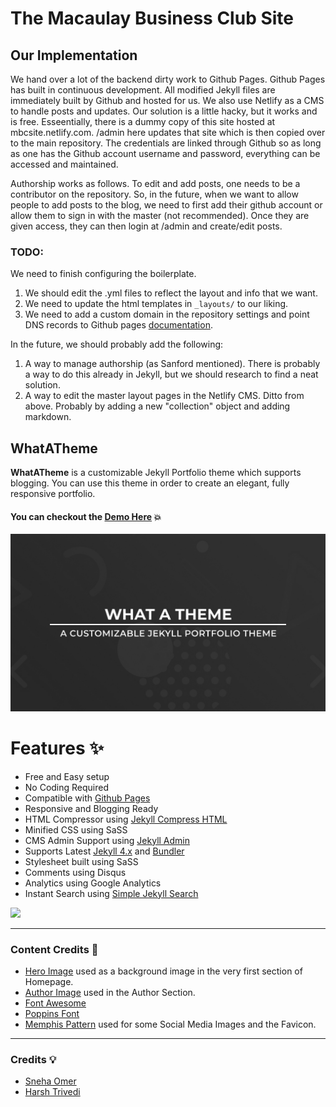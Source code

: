# The Macaulay Business Club Site


## Our Implementation

We hand over a lot of the backend dirty work to Github Pages. Github Pages has built in continuous development. All modified Jekyll files are immediately built by Github and hosted for us. We also use Netlify as a CMS to handle posts and updates. Our solution is a little hacky, but it works and is free. Esseentially, there is a dummy copy of this site hosted at mbcsite.netlify.com. /admin here updates that site which is then copied over to the main repository. The credentials are linked through Github so as long as one has the Github account username and password, everything can be accessed and maintained.

Authorship works as follows. To edit and add posts, one needs to be a contributor on the repository. So, in the future, when we want to allow people to add posts to the blog, we need to first add their github account or allow them to sign in with the master (not recommended). Once they are given access, they can then login at /admin and create/edit posts.

### TODO:

We need to finish configuring the boilerplate. 
1. We should edit the .yml files to reflect the layout and info that we want.
2. We need to update the html templates in `_layouts/` to our liking.
3. We need to add a custom domain in the repository settings and point DNS records to Github pages [documentation](https://docs.github.com/en/free-pro-team@latest/github/working-with-github-pages/managing-a-custom-domain-for-your-github-pages-site#configuring-an-apex-domain). 

In the future, we should probably add the following:
1. A way to manage authorship (as Sanford mentioned). There is probably a way to do this already in Jekyll, but we should research to find a neat solution.
2. A way to edit the master layout pages in the Netlify CMS. Ditto from above. Probably by adding a new "collection" object and adding markdown.

## WhatATheme
**WhatATheme** is a customizable Jekyll Portfolio theme which supports blogging. You can use this theme in order to create an elegant, fully responsive portfolio.

#### You can checkout the [**Demo Here**](https://thedevslot.github.io/WhatATheme/) :boom:

![WhatATheme](assets/images/meta.jpg)

# Features :sparkles:
* Free and Easy setup
* No Coding Required
* Compatible with [Github Pages](https://pages.github.com/)
* Responsive and Blogging Ready
* HTML Compressor using [Jekyll Compress HTML](https://jch.penibelst.de/)
* Minified CSS using SaSS
* CMS Admin Support using [Jekyll Admin](https://jekyll.github.io/jekyll-admin/)
* Supports Latest [Jekyll 4.x](https://jekyllrb.com/) and [Bundler](https://bundler.io/)
* Stylesheet built using SaSS
* Comments using Disqus
* Analytics using Google Analytics
* Instant Search using [Simple Jekyll Search](https://github.com/christian-fei/Simple-Jekyll-Search/)


[<img src="https://i.imgur.com/TVI946Z.png" width="250" />](https://youtu.be/VfPa2c9kwhQ)

---

### Content Credits :green_heart:
* [Hero Image](https://images.pexels.com/photos/220444/pexels-photo-220444.jpeg?auto=compress&cs=tinysrgb&dpr=2&h=650&w=940) used as a background image in the very first section of Homepage.
* [Author Image](https://cdn.pixabay.com/photo/2015/10/05/22/37/blank-profile-picture-973460_960_720.png) used in the Author Section.
* [Font Awesome](https://fontawesome.com/)
* [Poppins Font](https://fonts.google.com/specimen/Poppins)
* [Memphis Pattern](https://www.freepik.com/free-vector/memphis-pattern-background_4034913.htm#page=1&query=memphis%20pattern&position=23) used for some Social Media Images and the Favicon.

---

### Credits :bulb:
* [Sneha Omer](http://sassyecoder.github.io/)
* [Harsh Trivedi](http://harsh98trivedi.github.io/)

